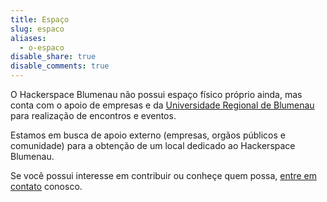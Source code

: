 ```yaml
---
title: Espaço
slug: espaco
aliases:
  - o-espaco
disable_share: true
disable_comments: true
---
```


O Hackerspace Blumenau não possui espaço físico próprio ainda, mas conta com o apoio de empresas e da [Universidade Regional de Blumenau](https://www.furb.br/) para realização de encontros e eventos.

Estamos em busca de apoio externo (empresas, orgãos públicos e comunidade) para a obtenção de um local dedicado ao Hackerspace Blumenau.

Se você possui interesse em contribuir ou conheçe quem possa, [entre em contato](/contato/) conosco.
